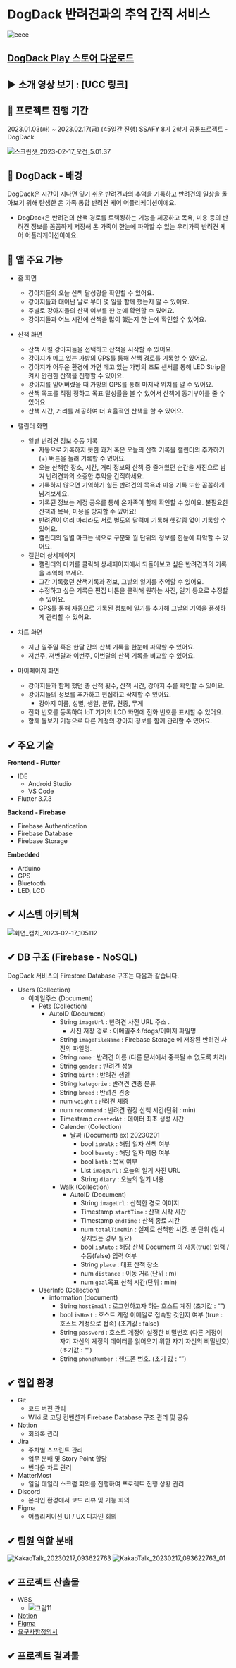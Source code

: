 # DogDack 반려견과의 추억 간직 서비스

![eeee](/uploads/667115d799692235868090912b84d1d6/eeee.png)

## [DogDack Play 스토어 다운로드](https://play.google.com/store/apps/details?id=com.common.pjt.dogdack&pli=1)

## ▶️ 소개 영상 보기 : [UCC 링크]

## 📆 프로젝트 진행 기간

2023.01.03(화) ~ 2023.02.17(금) (45일간 진행)
SSAFY 8기 2학기 공통프로젝트 - DogDack

![스크린샷_2023-02-17_오전_5.01.37](/uploads/77f8bb2575d0ce9b535a1df02e96327e/스크린샷_2023-02-17_오전_5.01.37.png)


## 🐶 DogDack - 배경


DogDack은 시간이 지나면 잊기 쉬운 반려견과의 추억을 기록하고 반려견의 일상을 돌아보기 위해 탄생한 온 가족 통합 반려견 케어 어플리케이션이에요.

- DogDack은 반려견의 산책 경로를 트랙킹하는 기능을 제공하고 목욕, 미용 등의 반려견 정보를 꼼꼼하게 저장해 온 가족이 한눈에 파악할 수 있는 우리가족 반려견 케어 어플리케이션이에요.

## 🐶 앱 주요 기능


- 홈 화면
    - 강아지들의 오늘 산책 달성량을 확인할 수 있어요.
    - 강아지들과 태어난 날로 부터 몇 일을 함께 했는지 알 수 있어요.
    - 주별로 강아지들의 산책 여부를 한 눈에 확인할 수 있어요.
    - 강아지들과 어느 시간에 산책을 많이 했는지 한 눈에 확인할 수 있어요.
- 산책 화면
    - 산책 시킬 강아지들을 선택하고 산책을 시작할 수 있어요.
    - 강아지가 메고 있는 가방의 GPS를 통해 산책 경로를 기록할 수 있어요.
    - 강아지가 어두운 환경에 가면 메고 있는 가방의 조도 센서를 통해 LED Strip을 켜서 안전한 산책을 진행할 수 있어요.
    - 강아지를 잃어버렸을 때 가방의 GPS를 통해 마지막 위치를 알 수 있어요.
    - 산책 목표를 직접 정하고 목표 달성률을 볼 수 있어서 산책에 동기부여를 줄 수 있어요
    - 산책 시간, 거리를 제공하여 더 효율적인 산책을 할 수 있어요.
- 캘린더 화면
    - 일별 반려견 정보 수동 기록
        - 자동으로 기록하지 못한 과거 혹은 오늘의 산책 기록을 캘린더의 추가하기(+) 버튼을 눌러 기록할 수 있어요.
        - 오늘 산책한 장소, 시간, 거리 정보와 산책 중 즐거웠던 순간을 사진으로 남겨 반려견과의 소중한 추억을 간직하세요.
        - 기록하지 않으면 기억하기 힘든 반려견의 목욕과 미용 기록 또한 꼼꼼하게 남겨보세요.
        - 기록된 정보는 계정 공유를 통해 온가족이 함께 확인할 수 있어요. 불필요한 산책과 목욕, 미용을 방지할 수 있어요!
        - 반려견이 여러 마리라도 서로 별도의 달력에 기록해 헷갈림 없이 기록할 수 있어요.
        - 캘린더의 일별 마크는 색으로 구분돼 월 단위의 정보를 한눈에 파악할 수 있어요.
    - 캘린더 상세페이지
        - 캘린더의 마커를 클릭해 상세페이지에서 되돌아보고 싶은 반려견과의 기록을 추억해 보세요.
        - 그간 기록했던 산책기록과 정보, 그날의 일기를 추억할 수 있어요.
        - 수정하고 싶은 기록은 편집 버튼을 클릭해 원하는 사진, 일기 등으로 수정할 수 있어요.
        - GPS를 통해 자동으로 기록된 정보에 일기를 추가해 그날의 기억을 풍성하게 관리할 수 있어요.

- 차트 화면
    - 지난 일주일 혹은 한달 간의 산책 기록을 한눈에 파악할 수 있어요.
    - 저번주, 저번달과 이번주, 이번달의 산책 기록을 비교할 수 있어요.
- 마이페이지 화면
    - 강아지들과 함께 했던 총 산책 횟수, 산책 시간, 강아지 수를 확인할 수 있어요.
    - 강아지들의 정보를 추가하고 편집하고 삭제할 수 있어요.
        - 강아지 이름, 성별, 생일, 분류, 견종, 무게
    - 전화 번호를 등록하여 IoT 기기의 LCD 화면에 전화 번호를 표시할 수 있어요.
    - 함께 돌보기 기능으로 다른 계정의 강아지 정보를 함께 관리할 수 있어요.

## ✔ 주요 기술


**Frontend - Flutter**

- IDE
    - Android Studio
    - VS Code
- Flutter 3.7.3

**Backend - Firebase**

- Firebase Authentication
- Firebase Database
- Firebase Storage

**Embedded**

- Arduino
- GPS
- Bluetooth
- LED, LCD

## ✔ 시스템 아키텍쳐

![화면_캡처_2023-02-17_105112](/uploads/6c0b04afdd3bc0cc4844875f0acb1198/화면_캡처_2023-02-17_105112.png)


## ✔ DB 구조 (Firebase - NoSQL)


DogDack 서비스의 Firestore Database 구조는 다음과 같습니다.

- Users (Collection)
    - 이메일주소 (Document)
        - Pets (Collection)
            - AutoID (Document)
                - String `imageUrl` : 반려견 사진 URL 주소 .
                    - 사진 저장 경로 : 이메일주소/dogs/이미지 파일명
                - String `imageFileName` : Firebase Storage 에 저장된 반려견 사진의 파일명.
                - String `name` : 반려견 이름 (다른 문서에서 중복될 수 없도록 처리)
                - String `gender` : 반려견 성별
                - String `birth` : 반려견 생일
                - String `kategorie` : 반려견 견종 분류
                - String `breed` : 반려견 견종
                - num `weight` : 반려견 체중
                - num `recommend` : 반려견 권장 산책 시간(단위 : min)
                - Timestamp `createdAt` : 데이터 최초 생성 시간
                - Calender (Collection)
                    - 날짜 (Document) ex) 20230201
                        - bool `isWalk` : 해당 일자 산책 여부
                        - bool `beauty` : 해당 일자 미용 여부
                        - bool `bath` : 목욕 여부
                        - List `imageUrl` : 오늘의 일기 사진 URL
                        - String `diary` : 오늘의 일기 내용
                - Walk (Collection)
                    - AutoID (Document)
                        - String `imageUrl` : 산책한 경로 이미지
                        - Timestamp `startTime` : 산책 시작 시간
                        - Timestamp `endTime` : 산책 종료 시간
                        - num `totalTimeMin` : 실제로 산책한 시간. 분 단위 (일시정지있는 경우 필요)
                        - bool `isAuto` : 해당 산책 Document 의 자동(true) 입력 / 수동(false) 입력 여부
                        - String `place` : 대표 산책 장소
                        - num `distance` : 이동 거리(단위 : m)
                        - num `goal`목표 산책 시간(단위 : min)
        - UserInfo (Collection)
            - information (document)
                - String `hostEmail` : 로그인하고자 하는 호스트 계정 (초기값 : “”)
                - bool `isHost` : 호스트 계정 이메일로 접속할 것인지 여부 (true : 호스트 계정으로 접속) (초기값 : false)
                - String `password` : 호스트 계정이 설정한 비밀번호 (다른 계정이 자기 자신의 계정의 데이터를 읽어오기 위한 자기 자신의 비밀번호) (초기값 : “”)
                - String `phoneNumber` : 핸드폰 번호. (초기 값 : “”)

## ✔ 협업 환경


- Git
    - 코드 버전 관리
    - Wiki 로 코딩 컨벤션과 Firebase Database 구조 관리 및 공유
- Notion
    - 회의록 관리
- Jira
    - 주차별 스프린트 관리
    - 업무 분배 및 Story Point 할당
    - 번다운 차트 관리
- MatterMost
    - 일일 데일리 스크럼 회의를 진행하여 프로젝트 진행 상황 관리
- Discord
    - 온라인 환경에서 코드 리뷰 및 기능 회의
- Figma
    - 어플리케이션 UI / UX 디자인 회의

## ✔ 팀원 역할 분배

![KakaoTalk_20230217_093622763](/uploads/febc2cb7126e10a9c52cb110fa06dfe1/KakaoTalk_20230217_093622763.png)
![KakaoTalk_20230217_093622763_01](/uploads/bfe1546ac6e06ae4482bff2ba573e120/KakaoTalk_20230217_093622763_01.png)

## ✔ 프로젝트 산출물


- WBS
    - ![그림11](/uploads/109d0714767a451a8c3a17fa907fc879/그림11.png)
- [Notion](https://www.notion.so/062ce32c4c924004a8b374baefbbd380)
- [Figma](https://www.figma.com/file/YIcvIFtKxzEPv62Y0DtOrs/%EC%A7%AC%EB%BD%95%EC%9D%B4%EB%9E%91-%EA%B3%B5%EC%88%99%EC%9D%B4?node-id=0%3A1&t=2vODEjucgk24CHPx-0)
- [요구사항정의서](https://docs.google.com/spreadsheets/d/1KX3JVyPeaAxugV7oKzjsiHAYqiBOyCJsUJqaBZuL45k/edit?usp=sharing)

## ✔ 프로젝트 결과물


